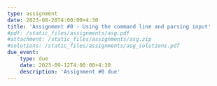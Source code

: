 ```yaml
---
type: assignment
date: 2023-08-28T4:00:00+4:30
title: 'Assignment #0 - Using the command line and parsing input'
#pdf: /static_files/assignments/asg.pdf
#attachment: /static_files/assignments/asg.zip
#solutions: /static_files/assignments/asg_solutions.pdf
due_event: 
    type: due
    date: 2023-09-12T4:00:00+4:30
    description: 'Assignment #0 due'
---
```

